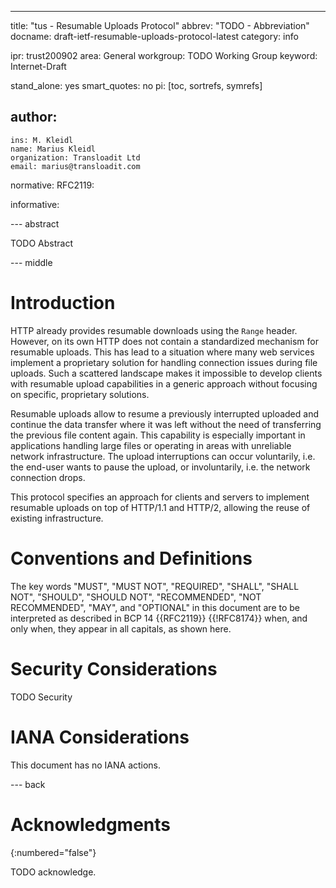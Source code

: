 ---
title: "tus - Resumable Uploads Protocol"
abbrev: "TODO - Abbreviation"
docname: draft-ietf-resumable-uploads-protocol-latest
category: info

ipr: trust200902
area: General
workgroup: TODO Working Group
keyword: Internet-Draft

stand_alone: yes
smart_quotes: no
pi: [toc, sortrefs, symrefs]

author:
 -
    ins: M. Kleidl
    name: Marius Kleidl
    organization: Transloadit Ltd
    email: marius@transloadit.com

normative:
  RFC2119:

informative:



--- abstract

TODO Abstract

--- middle

# Introduction

HTTP already provides resumable downloads using the `Range` header. However, on its own HTTP does not contain a standardized mechanism for resumable uploads. This has lead to a situation where many web services implement a proprietary solution for handling connection issues during file uploads. Such a scattered landscape makes it impossible to develop clients with resumable upload capabilities in a generic approach without focusing on specific, proprietary solutions.

Resumable uploads allow to resume a previously interrupted uploaded and continue the data transfer where it was left without the need of transferring the previous file content again. This capability is especially important in applications handling large files or operating in areas with unreliable network infrastructure. The upload interruptions can occur voluntarily, i.e. the end-user wants to pause the upload, or involuntarily, i.e. the network connection drops.

This protocol specifies an approach for clients and servers to implement resumable uploads on top of HTTP/1.1 and HTTP/2, allowing the reuse of existing infrastructure.

# Conventions and Definitions

The key words "MUST", "MUST NOT", "REQUIRED", "SHALL", "SHALL NOT", "SHOULD", "SHOULD NOT", "RECOMMENDED", "NOT RECOMMENDED", "MAY", and "OPTIONAL" in this document are to be interpreted as described in BCP 14 {{RFC2119}} {{!RFC8174}} when, and only when, they appear in all capitals, as shown here.


# Security Considerations

TODO Security


# IANA Considerations

This document has no IANA actions.



--- back

# Acknowledgments
{:numbered="false"}

TODO acknowledge.
